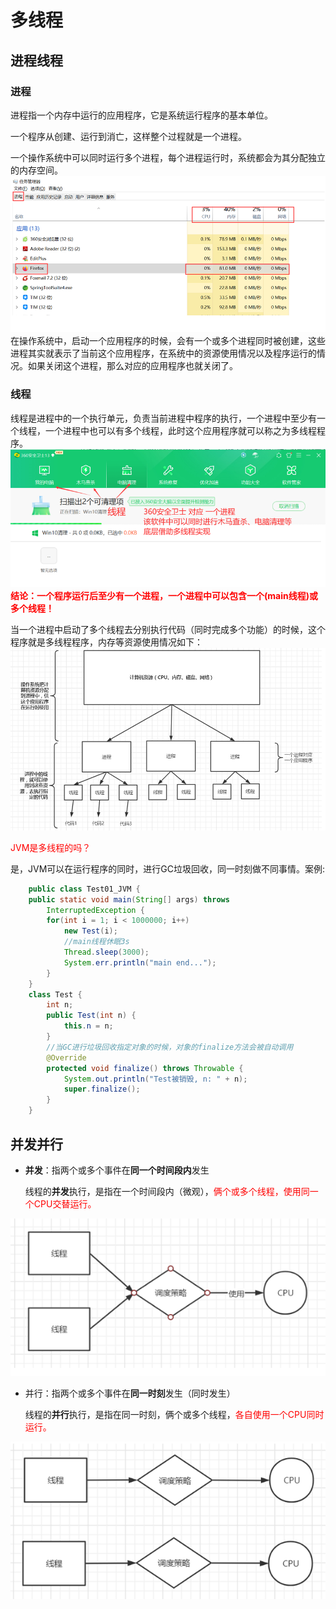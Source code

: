 <!--
 * @Description: 
 * @Author: FallCicada
 * @Date: 2024-10-10 11:06:30
 * @LastEditors: FallCicada
 * @LastEditTime: 2024-10-10 15:03:38
 * @: 無限進步
-->
# 多线程
## 进程线程 
### 进程
进程指一个内存中运行的应用程序，它是系统运行程序的基本单位。

一个程序从创建、运行到消亡，这样整个过程就是一个进程。

一个操作系统中可以同时运行多个进程，每个进程运行时，系统都会为其分配独立的内存空间。
![图片1](./图片1.png)
在操作系统中，启动一个应用程序的时候，会有一个或多个进程同时被创建，这些进程其实就表示了当前这个应用程序，在系统中的资源使用情况以及程序运行的情况。如果关闭这个进程，那么对应的应用程序也就关闭了。

### 线程
线程是进程中的一个执行单元，负责当前进程中程序的执行，一个进程中至少有一个线程，一个进程中也可以有多个线程，此时这个应用程序就可以称之为多线程程序。
![图片2](./图片2.png)
<font color=red>**结论：一个程序运行后至少有一个进程，一个进程中可以包含一个(main线程)或多个线程！**</font>

当一个进程中启动了多个线程去分别执行代码（同时完成多个功能）的时候，这个程序就是多线程程序，内存等资源使用情况如下：
![图片3](./多线程内存资源分配.png)

<font color = red>JVM是多线程的吗？</font>

是，JVM可以在运行程序的同时，进行GC垃圾回收，同一时刻做不同事情。案例:
```java
    public class Test01_JVM {
    public static void main(String[] args) throws 
        InterruptedException {
        for(int i = 1; i < 1000000; i++) 
            new Test(i);
            //main线程休眠3s
            Thread.sleep(3000);
            System.err.println("main end...");
        }
    }
    class Test {
        int n;
        public Test(int n) { 
            this.n = n;
        }
        //当GC进行垃圾回收指定对象的时候，对象的finalize方法会被自动调用
        @Override
        protected void finalize() throws Throwable {
            System.out.println("Test被销毁, n: " + n);
            super.finalize();
        }
    }
```
##  并发并行
* **并发**：指两个或多个事件在**同一个时间段内**发生
  
    线程的**并发**执行，是指在一个时间段内（微观），<font color=red>俩个或多个线程，使用同一个CPU交替运行。</font>

![并发](./并发.png)

* 并行：指两个或多个事件在**同一时刻**发生（同时发生）
  
    线程的**并行**执行，是指在同一时刻，俩个或多个线程，<font color = red>各自使用一个CPU同时运行。</font>
  
![并行](./并行.png)